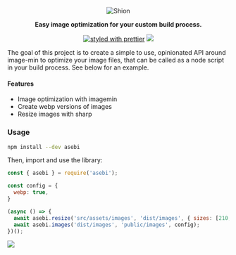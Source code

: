 <p align="center"><img src="https://i.postimg.cc/4NrNT4LF/shion-2.png" alt="Shion"></p>
<p align="center"><strong>Easy image optimization for your custom build process.</strong></p>
<p align="center">
  <a href="https://github.com/prettier/prettier"><img alt="styled with prettier" src="https://img.shields.io/badge/styled_with-prettier-ff69b4.svg"/></a>
  <a href="https://codeclimate.com/github/chiiya/shion/maintainability"><img src="https://api.codeclimate.com/v1/badges/63590547bf0f138bae58/maintainability" /></a>
</p>

The goal of this project is to create a simple to use, opinionated API around image-min to optimize
your image files, that can be called as a node script in your build process. See below for an example.

#### Features

- Image optimization with imagemin
- Create webp versions of images
- Resize images with sharp

### Usage

```bash
npm install --dev asebi
```

Then, import and use the library:

```javascript
const { asebi } = require('asebi');

const config = {
  webp: true,
}

(async () => {
  await asebi.resize('src/assets/images', 'dist/images', { sizes: [210, 420], pattern: '[name]_[size].[extension]' });
  await asebi.images('dist/images', 'public/images', config);
})();
```

![](https://i.imgur.com/g85Wlf0.png)
